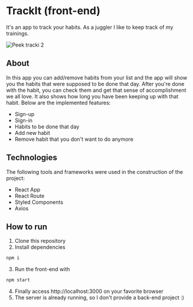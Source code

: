 # TrackIt (front-end)
It's an app to track your habits. As a juggler I like to keep track of my trainings.

![Peek tracki 2](https://user-images.githubusercontent.com/81389119/129631944-f1b0fc1a-7dc3-47c9-9a39-1ebecf90bb4b.gif)

## About 
In this app you can add/remove habits from your list and the app will show you the habits that were supposed to be done that day. After you're done with the habit, you can check them and get that sense of accomplishment we all love. It also shows how long you have been keeping up with that habit.
Below are the implemented features:

* Sign-up
* Sign-in
* Habits to be done that day
* Add new habit
* Remove habit that you don't want to do anymore


## Technologies
The following tools and frameworks were used in the construction of the project:

* React App
* React Route
* Styled Components
* Axios

## How to run
1. Clone this repository
2. Install dependencies
``` bash
npm i
```
3. Run the front-end with
``` bash
npm start
```
4. Finally access http://localhost:3000 on your favorite browser
5. The server is already running, so I don't provide a back-end project :)
